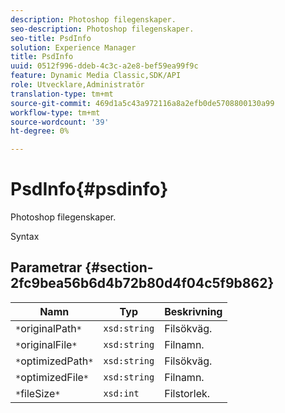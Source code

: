 ```yaml
---
description: Photoshop filegenskaper.
seo-description: Photoshop filegenskaper.
seo-title: PsdInfo
solution: Experience Manager
title: PsdInfo
uuid: 0512f996-ddeb-4c3c-a2e8-bef59ea99f9c
feature: Dynamic Media Classic,SDK/API
role: Utvecklare,Administratör
translation-type: tm+mt
source-git-commit: 469d1a5c43a972116a8a2efb0de5708800130a99
workflow-type: tm+mt
source-wordcount: '39'
ht-degree: 0%

---
```



# PsdInfo{#psdinfo}

Photoshop filegenskaper.

Syntax

## Parametrar {#section-2fc9bea56b6d4b72b80d4f04c5f9b862}

| Namn | Typ | Beskrivning |
|---|---|---|
| `*`originalPath`*` | `xsd:string` | Filsökväg. |
| `*`originalFile`*` | `xsd:string` | Filnamn. |
| `*`optimizedPath`*` | `xsd:string` | Filsökväg. |
| `*`optimizedFile`*` | `xsd:string` | Filnamn. |
| `*`fileSize`*` | `xsd:int` | Filstorlek. |

